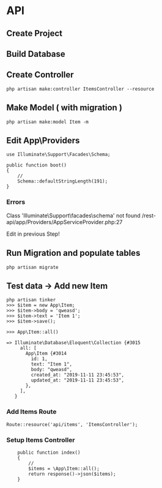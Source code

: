 # API

## Create Project

## Build Database

## Create Controller
```
php artisan make:controller ItemsController --resource
```

## Make Model ( with migration )
```
php artisan make:model Item -m
```

## Edit App\Providers
```
use Illuminate\Support\Facades\Schema;

public function boot()
{
    //
    Schema::defaultStringLength(191);
}
```

### Errors

Class 'Illuminate\Support\facades\schema' not found
/rest-api/app/Providers/AppServiceProvider.php:27

Edit in previous Step!


## Run Migration and populate tables 

```
php artisan migrate
```

## Test data -> Add new Item
```
php artisan tinker
>>> $item = new App\Item;
>>> $item->body = 'qweasd';
>>> $item->text = 'Item 1';
>>> $item->save();

>>> App\Item::all()

=> Illuminate\Database\Eloquent\Collection {#3015
     all: [
       App\Item {#3014
         id: 1,
         text: "Item 1",
         body: "qweasd",
         created_at: "2019-11-11 23:45:53",
         updated_at: "2019-11-11 23:45:53",
       },
     ],
   }
```

### Add Items Route
```
Route::resource('api/items', 'ItemsController');
```

### Setup Items Controller
```
    public function index()
    {
        //
        $items = \App\Item::all();
        return response()->json($items);
    }
```